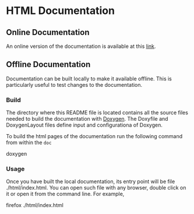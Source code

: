 HTML Documentation                  
==================

## Online Documentation
An online version of the documentation is available at this [link](https://marcellocostamagna.github.io/DENOPTIM_documentation/).


## Offline Documentation
Documentation can be built locally to make it available offline. This is particularly useful to test changes to the documentation.

### Build
The directory where this README file is located contains all the source files needed to build the documentation with [Doxygen](https://doxygen.nl/index.html). The Doxyfile and DoxygenLayout files define input and configurationa of Doxygen.

To build the html pages of the documentation run the following command from within the `doc`

  doxygen


### Usage
Once you have built the local documentation, its entry point will be file ./html/index.html. You can open such file with any browser, double click on it or open it from the command line. For example, 

  firefox ./html/index.html


